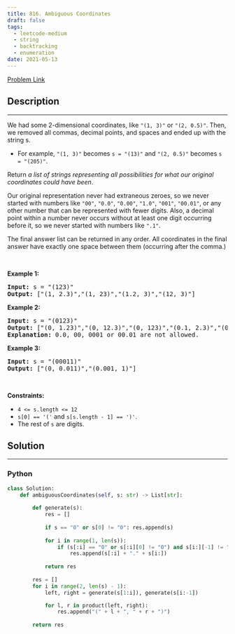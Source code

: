```yaml
---
title: 816. Ambiguous Coordinates
draft: false
tags: 
  - leetcode-medium
  - string
  - backtracking
  - enumeration
date: 2021-05-13
---
```


[Problem Link](https://leetcode.com/problems/ambiguous-coordinates/)

## Description

---
<p>We had some 2-dimensional coordinates, like <code>&quot;(1, 3)&quot;</code> or <code>&quot;(2, 0.5)&quot;</code>. Then, we removed all commas, decimal points, and spaces and ended up with the string s.</p>

<ul>
	<li>For example, <code>&quot;(1, 3)&quot;</code> becomes <code>s = &quot;(13)&quot;</code> and <code>&quot;(2, 0.5)&quot;</code> becomes <code>s = &quot;(205)&quot;</code>.</li>
</ul>

<p>Return <em>a list of strings representing all possibilities for what our original coordinates could have been</em>.</p>

<p>Our original representation never had extraneous zeroes, so we never started with numbers like <code>&quot;00&quot;</code>, <code>&quot;0.0&quot;</code>, <code>&quot;0.00&quot;</code>, <code>&quot;1.0&quot;</code>, <code>&quot;001&quot;</code>, <code>&quot;00.01&quot;</code>, or any other number that can be represented with fewer digits. Also, a decimal point within a number never occurs without at least one digit occurring before it, so we never started with numbers like <code>&quot;.1&quot;</code>.</p>

<p>The final answer list can be returned in any order. All coordinates in the final answer have exactly one space between them (occurring after the comma.)</p>

<p>&nbsp;</p>
<p><strong class="example">Example 1:</strong></p>

<pre>
<strong>Input:</strong> s = &quot;(123)&quot;
<strong>Output:</strong> [&quot;(1, 2.3)&quot;,&quot;(1, 23)&quot;,&quot;(1.2, 3)&quot;,&quot;(12, 3)&quot;]
</pre>

<p><strong class="example">Example 2:</strong></p>

<pre>
<strong>Input:</strong> s = &quot;(0123)&quot;
<strong>Output:</strong> [&quot;(0, 1.23)&quot;,&quot;(0, 12.3)&quot;,&quot;(0, 123)&quot;,&quot;(0.1, 2.3)&quot;,&quot;(0.1, 23)&quot;,&quot;(0.12, 3)&quot;]
<strong>Explanation:</strong> 0.0, 00, 0001 or 00.01 are not allowed.
</pre>

<p><strong class="example">Example 3:</strong></p>

<pre>
<strong>Input:</strong> s = &quot;(00011)&quot;
<strong>Output:</strong> [&quot;(0, 0.011)&quot;,&quot;(0.001, 1)&quot;]
</pre>

<p>&nbsp;</p>
<p><strong>Constraints:</strong></p>

<ul>
	<li><code>4 &lt;= s.length &lt;= 12</code></li>
	<li><code>s[0] == &#39;(&#39;</code> and <code>s[s.length - 1] == &#39;)&#39;</code>.</li>
	<li>The rest of <code>s</code> are digits.</li>
</ul>


## Solution

---
### Python
``` py title='ambiguous-coordinates'
class Solution:
    def ambiguousCoordinates(self, s: str) -> List[str]:
        
        def generate(s):
            res = []
            
            if s == "0" or s[0] != "0": res.append(s)
            
            for i in range(1, len(s)):
                if (s[:i] == "0" or s[:i][0] != "0") and s[i:][-1] != "0":
                    res.append(s[:i] + "." + s[i:])
            
            return res
        
        res = []
        for i in range(2, len(s) - 1):
            left, right = generate(s[1:i]), generate(s[i:-1])

            for l, r in product(left, right):
                res.append("(" + l + ", " + r + ")")
        
        return res
```

